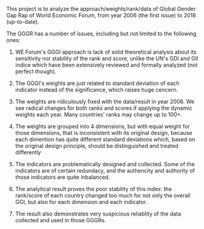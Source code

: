 This project is to analyze the approach/weights/rank/data of Global Gender Gap Rap of World Economic Forum, from year 2006 (the first issue) to 2018 (up-to-date).  

The GGGR has a number of issues, including but not limited to the following ones:

1) WE Forum's GGGI approach is lack of solid theoretical analysis about its sensitivity nor stability of the rank and score, unlike the UN's GDI and GII indice which have been extensively reviewed and formally analyzed (not perfect though).

2) The GGGI's weights are just related to standard deviation of each indicator instead of the significance, which raises huge cencern.

3) The weights are ridiculously fixed with the data/result in year 2006. We see radical changes for both ranks and scores if applying the dynamic weights each year. Many countries' ranks may change up to 100+.

4) The weights are grouped into 4 dimensions, but with equal weight for those dimensions, that is inconsistent with its original design, because each dimention has quite different standard deviations which, based on the original design principle, should be distinguished and treated differently

5) The indicators are problematically designed and collected. Some of the indicators are of certain redundacy, and the authencity and authority of those indicators are quite inbalanced.

6) The analytical result proves the poor stability of this index: the rank/score of each country changed too much for not only the overall GGI, but also for each dimension and each indicator.

7) The result also demonstrates very suspicious reliablity of the data collected and used in those GGGRs.
